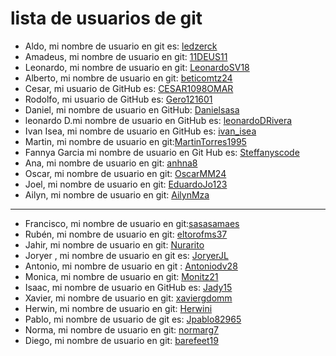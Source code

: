 # lista de usuarios de git


- Aldo, mi nombre de usuario en git es: [ledzerck](https://github.com/ledzerck)
- Amadeus, mi nombre de usuario en git: [11DEUS11](https://github.com/11DEUS11)
- Leonardo, mi nombre de usuario en git: [LeonardoSV18](https://github.com/LeonardoSV18)
- Alberto, mi nombre de usuario en git: [beticomtz24](https://github.com/beticomtz24)
- Cesar, mi usuario de GitHub es: [CESAR1098OMAR](https://github.com/CESAR1098OMAR)
- Rodolfo, mi usuario de GitHub es: [Gero121601](https://github.com/Gero121601)
- Daniel, mi nombre de usuario en GitHub: [Danielsasa](https://github.com/Danielsasa)
- leonardo D.mi nombre de usuario en GitHub es: [leonardoDRivera](https://github.com/leonardoDRivera)
- Ivan Isea, mi nombre de usuario en GitHub es: [ivan_isea](https://github.com/ivanisea1983)
- Martin, mi nombre de usuario en git:[MartinTorres1995](https://github.com/MartinTorres1995)
- Fannya Garcia mi nombre de usuario en Git Hub es: [Steffanyscode](https://github.com/Steffanyscode)
- Ana, mi nombre de usuario en git: [anhna8](https://github.com/anhna8)
- Oscar, mi nombre de usuario en git: [OscarMM24](https://github.com/OscarMM24)
- Joel, mi nombre de usuario en git: [EduardoJo123](https://github.com/EduardoJo123-d)
- Ailyn, mi nombre de usuario en git: [AilynMza](https://github.com/AilynMza)
---
- Francisco, mi nombre de usuario en git:[sasasamaes](https://github.com/sasasamaes)
- Rubén, mi nombre de usuario en git: [eltorofms37](https://github.com/Torofms37)
- Jahir, mi nombre de usuario en git: [Nurarito](https://github.com/Nurarito)
- Joryer , mi nombre de usuario en git es: [JoryerJL](https://github.com/JoryerJL)
- Antonio, mi nombre de usuario en git : [Antoniodv28](https://github.com/Antoniodv28)
- Monica, mi nombre de usuario en git: [Monitz21](https://github.com/Monitz21)
- Isaac, mi nombre de usuario en GitHub es: [Jady15](https://github.com/Jady15)
- Xavier, mi nombre de usuario en git: [xaviergdomm](https://github.com/xaviergdomm)
- Herwin, mi nombre de usuario en git: [Herwini](https://github.com/Herwini)
- Pablo, mi nombre de usuario de git es: [Jpablo82965](https://github.com/Jpablo82965)
- Norma, mi nombre de usuario en git: [normarg7](https://github.com/normarg7)
- Diego, mi nombre de usuario en git: [barefeet19](https://github.com/barefeet19)